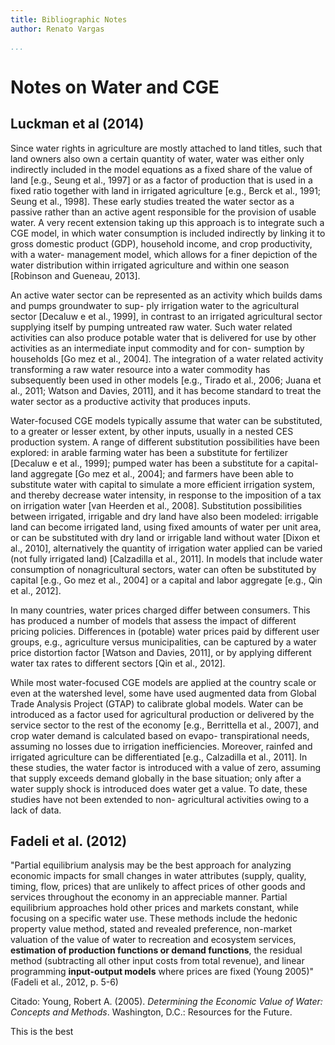 ```yaml
---
title: Bibliographic Notes
author: Renato Vargas

...
```


# Notes on Water and CGE

## Luckman et al (2014)

Since water rights in agriculture are mostly attached to land titles, such that land owners also own a certain quantity of water, water was either only indirectly included in the model equations as a fixed share of the value of land [e.g., Seung et al., 1997] or as a factor of production that is used in a fixed ratio together with land in irrigated agriculture [e.g., Berck et al., 1991; Seung et al., 1998]. These early studies treated the water sector as a passive rather than an active agent responsible for the provision of usable water. A very recent extension taking up this approach is to integrate such a CGE model, in which water consumption is included indirectly by linking it to gross domestic product (GDP), household income, and crop productivity, with a water- management model, which allows for a finer depiction of the water distribution within irrigated agriculture and within one season [Robinson and Gueneau, 2013].

An active water sector can be represented as an activity which builds dams and pumps groundwater to sup- ply irrigation water to the agricultural sector [Decaluw e et al., 1999], in contrast to an irrigated agricultural sector supplying itself by pumping untreated raw water. Such water related activities can also produce potable water that is delivered for use by other activities as an intermediate input commodity and for con- sumption by households [Go mez et al., 2004]. The integration of a water related activity transforming a raw water resource into a water commodity has subsequently been used in other models [e.g., Tirado et al., 2006; Juana et al., 2011; Watson and Davies, 2011], and it has become standard to treat the water sector as a productive activity that produces inputs.

Water-focused CGE models typically assume that water can be substituted, to a greater or lesser extent, by other inputs, usually in a nested CES production system. A range of different substitution possibilities have been explored: in arable farming water has been a substitute for fertilizer [Decaluw e et al., 1999]; pumped water has been a substitute for a capital-land aggregate [Go mez et al., 2004]; and farmers have been able to substitute water with capital to simulate a more efficient irrigation system, and thereby decrease water intensity, in response to the imposition of a tax on irrigation water [van Heerden et al., 2008]. Substitution possibilities between irrigated, irrigable and dry land have also been modeled: irrigable land can become irrigated land, using fixed amounts of water per unit area, or can be substituted with dry land or irrigable land without water [Dixon et al., 2010], alternatively the quantity of irrigation water applied can be varied (not fully irrigated land) [Calzadilla et al., 2011]. In models that include water consumption of nonagricultural sectors, water can often be substituted by capital [e.g., Go mez et al., 2004] or a capital and labor aggregate [e.g., Qin et al., 2012].


In many countries, water prices charged differ between consumers. This has produced a number of models that assess the impact of different pricing policies. Differences in (potable) water prices paid by different user groups, e.g., agriculture versus municipalities, can be captured by a water price distortion factor [Watson and Davies, 2011], or by applying different water tax rates to different sectors [Qin et al., 2012]. 

While most water-focused CGE models are applied at the country scale or even at the watershed level, some have used augmented data from Global Trade Analysis Project (GTAP) to calibrate global models. Water can be introduced as a factor used for agricultural production or delivered by the service sector to the rest of the economy [e.g., Berrittella et al., 2007], and crop water demand is calculated based on evapo- transpirational needs, assuming no losses due to irrigation inefficiencies. Moreover, rainfed and irrigated agriculture can be differentiated [e.g., Calzadilla et al., 2011]. In these studies, the water factor is introduced with a value of zero, assuming that supply exceeds demand globally in the base situation; only after a water supply shock is introduced does water get a value. To date, these studies have not been extended to non- agricultural activities owing to a lack of data.

## Fadeli et al. (2012)

"Partial equilibrium analysis may be the best approach for analyzing economic impacts for small changes in water attributes (supply, quality, timing, flow, prices) that are unlikely to affect prices of other goods and services throughout the economy in an appreciable manner. Partial equilibrium approaches hold other prices and markets constant, while focusing on a specific water use. These methods include the hedonic property value method, stated and revealed preference, non-market valuation of the value of water to recreation and ecosystem services, **estimation of production functions or demand functions**, the residual method (subtracting all other input costs from total revenue), and linear programming **input-output models** where prices are fixed (Young 2005)" (Fadeli et al., 2012, p. 5-6)

Citado:
Young, Robert A. (2005). _Determining the Economic Value of Water: Concepts and Methods_. Washington, D.C.: Resources for the Future.

This is the best 